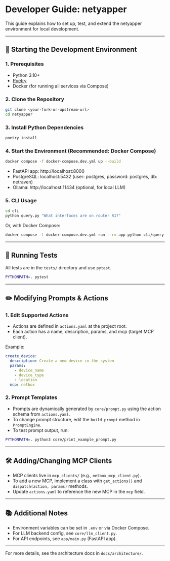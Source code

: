 # Developer Guide: netyapper

This guide explains how to set up, test, and extend the netyapper environment for local development.

---

## 🚀 Starting the Development Environment

### 1. Prerequisites
- Python 3.10+
- [Poetry](https://python-poetry.org/docs/#installation)
- Docker (for running all services via Compose)

### 2. Clone the Repository
```bash
git clone <your-fork-or-upstream-url>
cd netyapper
```

### 3. Install Python Dependencies
```bash
poetry install
```

### 4. Start the Environment (Recommended: Docker Compose)
```bash
docker compose -f docker-compose.dev.yml up --build
```
- FastAPI app: http://localhost:8000
- PostgreSQL: localhost:5432 (user: postgres, password: postgres, db: netraven)
- Ollama: http://localhost:11434 (optional, for local LLM)

### 5. CLI Usage
```bash
cd cli
python query.py "What interfaces are on router R1?"
```
Or, with Docker Compose:
```bash
docker compose -f docker-compose.dev.yml run --rm app python cli/query.py "What interfaces are on router R1?"
```

---

## 🧪 Running Tests

All tests are in the `tests/` directory and use `pytest`.

```bash
PYTHONPATH=. pytest
```

---

## ✏️ Modifying Prompts & Actions

### 1. Edit Supported Actions
- Actions are defined in `actions.yaml` at the project root.
- Each action has a name, description, params, and mcp (target MCP client).

Example:
```yaml
create_device:
  description: Create a new device in the system
  params:
    - device_name
    - device_type
    - location
  mcp: netbox
```

### 2. Prompt Templates
- Prompts are dynamically generated by `core/prompt.py` using the action schema from `actions.yaml`.
- To change prompt structure, edit the `build_prompt` method in `PromptEngine`.
- To test prompt output, run:
```bash
PYTHONPATH=. python3 core/print_example_prompt.py
```

---

## 🛠️ Adding/Changing MCP Clients
- MCP clients live in `mcp_clients/` (e.g., `netbox_mcp_client.py`).
- To add a new MCP, implement a class with `get_actions()` and `dispatch(action, params)` methods.
- Update `actions.yaml` to reference the new MCP in the `mcp` field.

---

## 📚 Additional Notes
- Environment variables can be set in `.env` or via Docker Compose.
- For LLM backend config, see `core/llm_client.py`.
- For API endpoints, see `app/main.py` (FastAPI app).

---

For more details, see the architecture docs in `docs/architecture/`.
